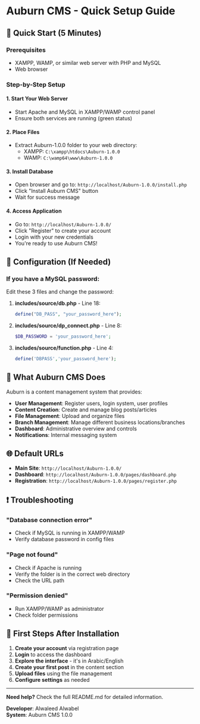 # Auburn CMS - Quick Setup Guide

## 🚀 Quick Start (5 Minutes)

### Prerequisites
- XAMPP, WAMP, or similar web server with PHP and MySQL
- Web browser

### Step-by-Step Setup

#### 1. **Start Your Web Server**
- Start Apache and MySQL in XAMPP/WAMP control panel
- Ensure both services are running (green status)

#### 2. **Place Files**
- Extract Auburn-1.0.0 folder to your web directory:
  - XAMPP: `C:\xampp\htdocs\Auburn-1.0.0`
  - WAMP: `C:\wamp64\www\Auburn-1.0.0`

#### 3. **Install Database**
- Open browser and go to: `http://localhost/Auburn-1.0.0/install.php`
- Click "Install Auburn CMS" button
- Wait for success message

#### 4. **Access Application**
- Go to: `http://localhost/Auburn-1.0.0/`
- Click "Register" to create your account
- Login with your new credentials
- You're ready to use Auburn CMS!

## 🔧 Configuration (If Needed)

### If you have a MySQL password:

Edit these 3 files and change the password:

1. **includes/source/db.php** - Line 18:
   ```php
   define("DB_PASS", "your_password_here");
   ```

2. **includes/source/dp_connect.php** - Line 8:
   ```php
   $DB_PASSWORD = 'your_password_here';
   ```

3. **includes/source/function.php** - Line 4:
   ```php
   define('DBPASS','your_password_here');
   ```

## 📁 What Auburn CMS Does

Auburn is a content management system that provides:

- **User Management**: Register users, login system, user profiles
- **Content Creation**: Create and manage blog posts/articles
- **File Management**: Upload and organize files
- **Branch Management**: Manage different business locations/branches
- **Dashboard**: Administrative overview and controls
- **Notifications**: Internal messaging system

## 🌐 Default URLs

- **Main Site**: `http://localhost/Auburn-1.0.0/`
- **Dashboard**: `http://localhost/Auburn-1.0.0/pages/dashboard.php`
- **Registration**: `http://localhost/Auburn-1.0.0/pages/register.php`

## ❗ Troubleshooting

### "Database connection error"
- Check if MySQL is running in XAMPP/WAMP
- Verify database password in config files

### "Page not found"
- Check if Apache is running
- Verify the folder is in the correct web directory
- Check the URL path

### "Permission denied"
- Run XAMPP/WAMP as administrator
- Check folder permissions

## 🎯 First Steps After Installation

1. **Create your account** via registration page
2. **Login** to access the dashboard
3. **Explore the interface** - it's in Arabic/English
4. **Create your first post** in the content section
5. **Upload files** using the file management
6. **Configure settings** as needed

---

**Need help?** Check the full README.md for detailed information.

**Developer**: Alwaleed Alwabel  
**System**: Auburn CMS 1.0.0 